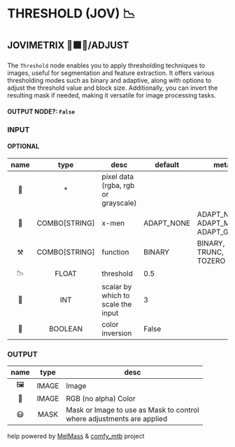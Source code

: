 # THRESHOLD (JOV) 📉

## JOVIMETRIX 🔺🟩🔵/ADJUST

The `Threshold` node enables you to apply thresholding techniques to images, useful for segmentation and feature extraction. It offers various thresholding modes such as binary and adaptive, along with options to adjust the threshold value and block size. Additionally, you can invert the resulting mask if needed, making it versatile for image processing tasks.

#### OUTPUT NODE?: `False`

### INPUT

#### OPTIONAL

name|type|desc|default|meta
:---:|:---:|---|---|---
👾|*|pixel data (rgba, rgb or grayscale)||
🧬|COMBO[STRING]|x-men|ADAPT_NONE|ADAPT_NONE, ADAPT_MEAN, ADAPT_GAUSS
⚒️|COMBO[STRING]|function|BINARY|BINARY, TRUNC, TOZERO
📉|FLOAT|threshold|0.5|
📏|INT|scalar by which to scale the input|3|
🔳|BOOLEAN|color inversion|False|

### OUTPUT

name|type|desc
:---:|:---:|---
🖼️|IMAGE|Image
🌈|IMAGE|RGB (no alpha) Color
😷|MASK|Mask or Image to use as Mask to control<br>where adjustments are applied

help powered by [MelMass](https://github.com/melMass) & [comfy_mtb](https://github.com/melMass/comfy_mtb) project